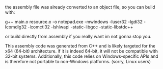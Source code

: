 the assembly file was already converted to an object file, so you can build with:

g++ main.o resource.o -o notepad.exe -mwindows -luser32 -lgdi32 -lcomdlg32 -lcomctl32 -lshlwapi -static-libgcc -static-libstdc++

or build directly from assembly if you really want im not gonna stop you.

This assembly code was generated from C++ and is likely targeted for the x64 (64-bit) architecture. If it is indeed 64-bit, it will not be compatible with 32-bit systems. Additionally, this code relies on Windows-specific APIs and is therefore not portable to non-Windows platforms. (sorry, Linux users)
